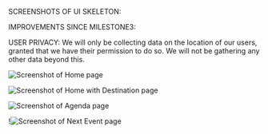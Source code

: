 SCREENSHOTS OF UI SKELETON:

IMPROVEMENTS SINCE MILESTONE3:

USER PRIVACY:
We will only be collecting data on the location of our users, granted that we 
have their permission to do so. We will not be gathering any other data beyond
this.


![Screenshot of Home page](https://github.com/ltliang1/cogs121/blob/master/images/Milestone%204/Home.png)

![Screenshot of Home with Destination page](https://github.com/ltliang1/cogs121/blob/master/images/Milestone%204/Home%20with%20Destination.png)

![Screenshot of Agenda page](https://github.com/ltliang1/cogs121/blob/master/images/Milestone%204/Agenda.png)

!![Screenshot of Next Event page](https://github.com/ltliang1/cogs121/blob/master/images/Milestone%204/Next%20Event.png)
